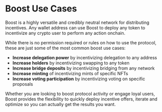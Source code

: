 # Boost Use Cases

Boost is a highly versatile and credibly neutral network for distributing incentives. Any wallet address can use Boost to deploy any token to incentivize any crypto user to perform any action onchain.

While there is no permission required or rules on how to use the protocol,  these are just some of the most common boost use cases:

* **Increase delegation power** by incentivizing delegation to any address
* **Increase holders** by incentivizing swapping to any token
* **Increase bridge deposits** by incentivizing bridging from any network
* **Increase minting** of incentivizing mints of specific NFTs
* **Increase voting participation** by incentivizing voting on specific proposals

Whether you are looking to boost protocol activity or engage loyal users, Boost provides the flexibility to quickly deploy incentive offers, iterate and optimize so you can actually get the results you want.&#x20;
